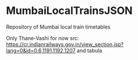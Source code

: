 # MumbaiLocalTrainsJSON
 Repository of Mumbai local train timetables 
 
 Only Thane-Vashi for now
src: https://cr.indianrailways.gov.in/view_section.jsp?lang=0&id=0,6,1191,1192,1207
and tabula
